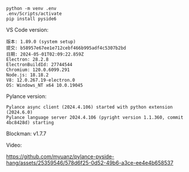 ```
python -m venv .env
.env/Scripts/activate
pip install pyside6
```

VS Code version: 
```
版本: 1.89.0 (system setup)
提交: b58957e67ee1e712cebf466b995adf4c5307b2bd
日期: 2024-05-01T02:09:22.859Z
Electron: 28.2.8
ElectronBuildId: 27744544
Chromium: 120.0.6099.291
Node.js: 18.18.2
V8: 12.0.267.19-electron.0
OS: Windows_NT x64 10.0.19045
```

Pylance version:
```
Pylance async client (2024.4.106) started with python extension (2024.6.0)
Pylance language server 2024.4.106 (pyright version 1.1.360, commit 4bc8428d) starting
```

Blockman: v1.7.7

Video: 

https://github.com/myuanz/pylance-pyside-hang/assets/25359546/578d6f25-0d52-49b6-a3ce-ee4e4b658537

